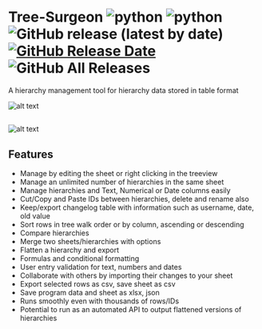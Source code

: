# Tree-Surgeon ![python](https://img.shields.io/badge/windows-10-blue) ![python](https://img.shields.io/badge/python-3.6+-blue) ![GitHub release (latest by date)](https://img.shields.io/github/v/release/ragardner/Tree-Surgeon) [![GitHub Release Date](https://img.shields.io/github/release-date-pre/ragardner/Tree-Surgeon.svg)](https://github.com/ragardner/Tree-Surgeon/releases) ![GitHub All Releases](https://img.shields.io/github/downloads/ragardner/Tree-Surgeon/total)

A hierarchy management tool for hierarchy data stored in table format

![alt text](https://i.imgur.com/kWMCC0E.jpg)

##

![alt text](https://i.imgur.com/jm17Qbc.jpg)

## Features

 - Manage by editing the sheet or right clicking in the treeview
 - Manage an unlimited number of hierarchies in the same sheet
 - Manage hierarchies and Text, Numerical or Date columns easily
 - Cut/Copy and Paste IDs between hierarchies, delete and rename also
 - Keep/export changelog table with information such as username, date, old value
 - Sort rows in tree walk order or by column, ascending or descending
 - Compare hierarchies
 - Merge two sheets/hierarchies with options
 - Flatten a hierarchy and export
 - Formulas and conditional formatting
 - User entry validation for text, numbers and dates
 - Collaborate with others by importing their changes to your sheet
 - Export selected rows as csv, save sheet as csv
 - Save program data and sheet as xlsx, json
 - Runs smoothly even with thousands of rows/IDs
 - Potential to run as an automated API to output flattened versions of hierarchies

##